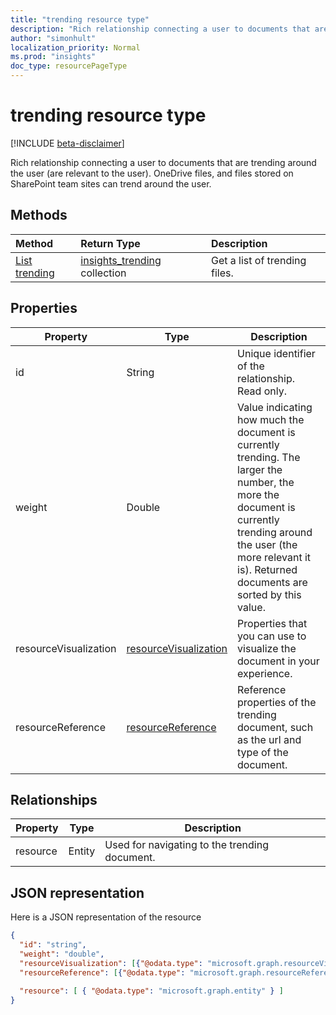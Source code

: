 ```yaml
---
title: "trending resource type"
description: "Rich relationship connecting a user to documents that are trending around the user (are relevant to the user). OneDrive files, and files stored on SharePoint team sites can trend around the user."
author: "simonhult"
localization_priority: Normal
ms.prod: "insights"
doc_type: resourcePageType
---
```


# trending resource type

[!INCLUDE [beta-disclaimer](../../includes/beta-disclaimer.md)]

Rich relationship connecting a user to documents that are trending around the user (are relevant to the user). OneDrive files, and files stored on SharePoint team sites can trend around the user.

## Methods

| Method       | Return Type  |Description|
|:---------------|:--------|:----------|
|[List trending](../api/insights-list-trending.md) |[insights_trending](insights-trending.md) collection| Get a list of trending files.|

## Properties

| Property      | Type          	 				| Description  |
| ------------- |---------------	 				| -------------|
| id      				| String	 				| Unique identifier of the relationship. Read only. 	   |
| weight     			| Double     				| Value indicating how much the document is currently trending. The larger the number, the more the document is currently trending around the user (the more relevant it is). Returned documents are sorted by this value.  |
| resourceVisualization | [resourceVisualization](insights-resourcevisualization.md)   	| Properties that you can use to visualize the document in your experience. |
| resourceReference     | [resourceReference](insights-resourcereference.md)  		| Reference properties of the trending document, such as the url and type of the document. |

## Relationships

| Property      | Type          | Description  |
| ------------- |---------------| -------------|
| resource    	| Entity		| Used for navigating to the trending document. |

## JSON representation

Here is a JSON representation of the resource

```json
{
  "id": "string",
  "weight": "double",
  "resourceVisualization": [{"@odata.type": "microsoft.graph.resourceVisualization"}],
  "resourceReference": [{"@odata.type": "microsoft.graph.resourceReference"}],
  
  "resource": [ { "@odata.type": "microsoft.graph.entity" } ]
}
```
<!--
{
  "type": "#page.annotation",
  "suppressions": [
    "Error: /api-reference/beta/resources/insights-trending.md:\r\n      Exception processing links.\r\n    System.ArgumentException: Link Definition was null. Link text: !INCLUDE [beta-disclaimer](../../includes/beta-disclaimer.md)\r\n      at ApiDoctor.Validation.DocFile.get_LinkDestinations()\r\n      at ApiDoctor.Validation.DocSet.ValidateLinks(Boolean includeWarnings, String[] relativePathForFiles, IssueLogger issues, Boolean requireFilenameCaseMatch, Boolean printOrphanedFiles)"
  ]
}
-->
